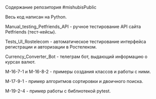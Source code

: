 Содержание репозитория #mishubisPublic

Весь код написан на Python.

Manual_testing_Petfriends_API - ручное тестирование API сайта Petfriends (тест-кейсы).

Tests_UI_Rostelecom - автоматическое тестирование интерфейса регистрации и авторизации в Ростелеком.

Currency_Converter_Bot - телеграм бот, выдающий информацию о курсах валют.

M-16-7-1 и M-16-8-2 - примеры создания классов и работы с ними.

M-17-9-1 - пример алгоритмов сортировки и двоичного поиска.

M-19-2-4 - пример работы с библиотекой pytest.
